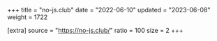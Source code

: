 +++
title = "no-js.club"
date = "2022-06-10"
updated = "2023-06-08"
weight = 1722

[extra]
source = "https://no-js.club/"
ratio = 100
size = 2
+++
